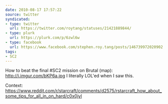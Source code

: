 ```yaml
---
date: 2010-08-17 17:57:22
source: twitter
syndicated:
- type: twitter
  url: https://twitter.com/roytang/statuses/21421889844/
- type: plurk
  url: https://plurk.com/p/6zwl6w
- type: facebook
  url: https://www.facebook.com/stephen.roy.tang/posts/146739972020902
tags:
- SC2
---
```


How to beat the final #SC2 mission on Brutal (map): http://i.imgur.com/bKP6a.jpg I literally LOL'ed when I saw this. 

Context: https://www.reddit.com/r/starcraft/comments/d2575/rstarcraft_how_about_some_tips_for_all_in_on_hard/c0x0jyl